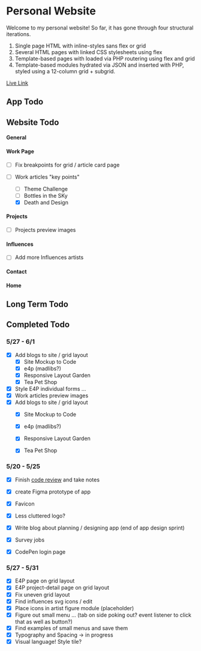 # Personal Website

Welcome to my personal website! So far, it has gone through four structural iterations.

1. Single page HTML with inline-styles sans flex or grid
2. Several HTML pages with linked CSS stylesheets using flex
3. Template-based pages with loaded via PHP routering using flex and grid
4. Template-based modules hydrated via JSON and inserted with PHP, styled using a 12-column grid + subgrid.

<a 
	href="'https://peprojects.dev/alpha-8/jeremy"
	target="live">Live Link
</a>

## App Todo


## Website Todo


#### General


#### Work Page

- [ ] Fix breakpoints for grid / article card page

- [ ] Work articles "key points"
	- [ ] Theme Challenge
	- [ ] Bottles in the SKy
	- [x] Death and Design

#### Projects

- [ ] Projects preview images

#### Influences

- [ ] Add more Influences artists

#### Contact


#### Home


## Long Term Todo


## Completed Todo 

### 5/27 - 6/1
- [x] Add blogs to site / grid layout
	- [x] Site Mockup to Code
	- [x] e4p (madlibs?)
	- [x] Responsive Layout Garden
	- [x] Tea Pet Shop
- [x] Style E4P individual forms ...
- [x] Work articles preview images
- [x] Add blogs to site / grid layout
	- [x] Site Mockup to Code
	- [x] e4p (madlibs?)
	- [x] Responsive Layout Garden
	- [x] Tea Pet Shop


### 5/20 - 5/25
- [x] Finish <a href="https://perpetual.education/stories/serious-times-with-jeremy/">code review</a> and take notes 
- [x] create Figma prototype of app
- [x] Favicon
- [x] Less cluttered logo?
- [x] Write blog about planning / designing app (end of app design sprint)
- [x] Survey jobs 
- [x] CodePen login page



### 5/27 - 5/31

- [x] E4P page on grid layout
- [x] E4P project-detail page on grid layout
- [x] Fix uneven grid layout
- [x] Find influences svg icons / edit
- [x] Place icons in artist figure module (placeholder)
- [x] Figure out small menu ... (tab on side poking out? event listener to click that as well as button?)
- [x] Find examples of small menus and save them
- [x] Typography and Spacing -> in progress
- [x] Visual language! Style tile?
